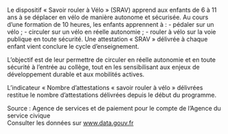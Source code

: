 <p>
  Le dispositif « Savoir rouler à Vélo » (SRAV) apprend aux enfants de 6 à 11 ans à se déplacer en vélo de manière autonome et sécurisée. Au cours d’une formation de 10 heures, les enfants apprennent à :
  - pédaler sur un vélo ;
  - circuler sur un vélo en réelle autonomie ;
  - rouler à vélo sur la voie publique en toute sécurité.
  Une attestation « SRAV » délivrée à chaque enfant vient conclure le cycle d’enseignement.

  L’objectif est de leur permettre de circuler en réelle autonomie et en toute sécurité à l’entrée au collège, tout en les sensibilisant aux enjeux de développement durable et aux mobilités actives.

  L’indicateur « Nombre d’attestations « savoir rouler à vélo » délivrées restitue le nombre d’attestations délivrées depuis le début du programme.
</p>
<p class="font-italic body-2">
  Source : Agence de services et de paiement pour le compte de l’Agence du service civique <br> 
  Consulter les données sur <a target="_blank" href="https://www.data.gouv.fr/fr/datasets/barometre-des-resultats-de-laction-publique/">www.data.gouv.fr</a>
</p>
